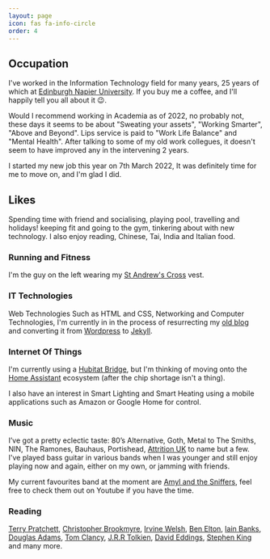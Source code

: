 ```yaml
---
layout: page
icon: fas fa-info-circle
order: 4
---
```


## Occupation

I've worked in the Information Technology field for many years, 25 years of which at [Edinburgh Napier University](https://www.napier.ac.uk). If you buy me a coffee, and I'll happily tell you all about it :wink:.

Would I recommend working in Academia as of 2022, no probably not, these days it seems to be about "Sweating your assets", "Working Smarter", "Above and Beyond". Lips service is paid to "Work Life Balance" and "Mental Health". After talking to some of my old work collegues, it doesn't seem to have improved any in the intervening 2 years.

I started my new job this year on 7th March 2022, It was definitely time for me to move on, and I'm glad I did.

## Likes

Spending time with friend and socialising, playing pool, travelling and holidays! keeping fit and going to the gym, tinkering about with new technology. I also enjoy reading, Chinese, Tai, India and Italian food.

### Running and Fitness

I'm the guy on the left wearing my [St Andrew's Cross](https://en.wikipedia.org/wiki/Flag_of_Scotland) vest.

### IT Technologies

Web Technologies Such as HTML and CSS, Networking and Computer Technologies, I'm currently in in the process of resurrecting my [old blog](https://web.archive.org/web/20180516212904/http://www.dickson.me.uk/) and converting it from [Wordpress](https://wordpress.org/) to  [Jekyll](https://jekyllrb.com/).

### Internet Of Things

I'm currently using a [Hubitat Bridge](https://hubitat.com/), but I'm thinking of moving onto the  [Home Assistant](https://www.home-assistant.io/) ecosystem (after the chip shortage isn't a thing).

I also have an interest in Smart Lighting and Smart Heating using a mobile applications such as Amazon or Google Home for control.

### Music

I’ve got a pretty eclectic taste: 80’s Alternative, Goth, Metal to The Smiths, NIN, The Ramones, Bauhaus, Portishead, [Attrition UK](https://attritionuk.bandcamp.com/) to name but a few. I've played bass guitar in various bands when I was younger and still enjoy playing now and again, either on my own, or jamming with friends.

My current favourites band at the moment are [Amyl and the Sniffers](https://www.amylandthesniffers.com/), feel free to check them out on Youtube if you have the time.

### Reading

[Terry Pratchett](https://www.terrypratchettbooks.com/), [Christopher Brookmyre](https://www.brookmyre.co.uk/), [Irvine Welsh](https://en.wikipedia.org/wiki/Irvine_Welsh), [Ben Elton](https://en.wikipedia.org/wiki/Ben_Elton), [Iain Banks](https://www.iain-banks.net/), [Douglas Adams](https://en.wikipedia.org/wiki/Douglas_Adams), [Tom Clancy](https://en.wikipedia.org/wiki/Tom_Clancy), [J.R.R Tolkien](https://en.wikipedia.org/wiki/J._R._R._Tolkien), [David Eddings](https://en.wikipedia.org/wiki/David_Eddings), [Stephen King](https://stephenking.com/) and many more.